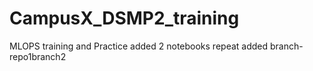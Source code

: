 # CampusX_DSMP2_training
MLOPS training and Practice
added 2 notebooks repeat
added branch- repo1branch2
